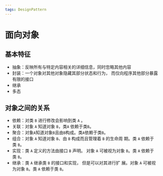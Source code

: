```yaml
---
tags: DesignPattern
---
```

# 面向对象

## 基本特征

- 抽象：反映所有与特定内容相关的详细信息，同时忽略其他内容
- 封装：一个对象对其他对象隐藏其部分状态和行为， 而仅向程序其他部分暴露有限的接口
- 继承
- 多态

## 对象之间的关系

- 依赖：对类 `B` 进行修改会影响到类 `A` 。
- 关联：对象 `A` 知道对象 `B`，类`A` 依赖于类`B`。
- 聚合：对象`A`知道对象`B`且由`B`构成。类`A`依赖于类`B`。
- 组合：对象 `A` 知道对象 `B`、由 `B` 构成而且管理着 `B` 的生命周 期。类 `A` 依赖于类 `B`。
- 实现：类 `A` 定义的方法由接口 `B` 声明。 对象 `A` 可被视为对象 `B`。类 `A` 依赖于类 `B`。
- 继承：类 `A` 继承类 `B` 的接口和实现， 但是可以对其进行扩 展。对象 `A` 可被视为对象 `B`。类 `A` 依赖于类 `B`。
